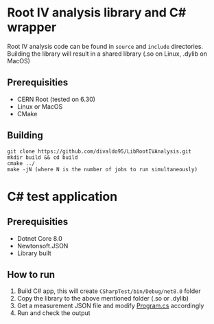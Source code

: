 # Root IV analysis library and C# wrapper

Root IV analysis code can be found in `source` and `include` directories. Building the library will result in a shared library (.so on Linux, .dylib on MacOS)

## Prerequisities
* CERN Root (tested on 6.30)
* Linux or MacOS
* CMake

## Building
```
git clone https://github.com/divaldo95/LibRootIVAnalysis.git
mkdir build && cd build
cmake ../
make -jN (where N is the number of jobs to run simultaneously)
```

# C# test application

## Prerequisities
* Dotnet Core 8.0
* Newtonsoft.JSON
* Library built

## How to run
1. Build C# app, this will create `CSharpTest/bin/Debug/net8.0` folder
2. Copy the library to the above mentioned folder (.so or .dylib)
3. Get a measurement JSON file and modify [Program.cs](CSharpTest/Program.cs) accordingly
4. Run and check the output